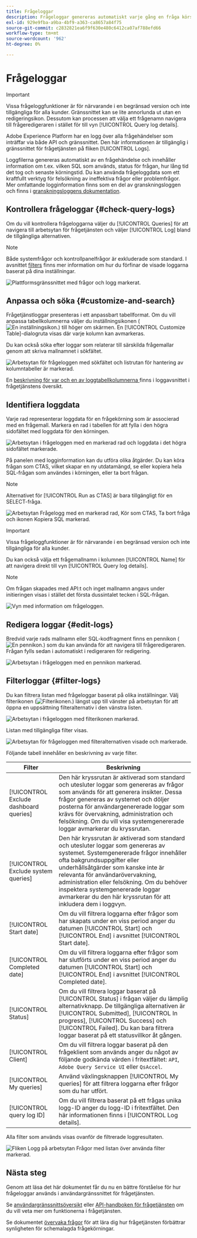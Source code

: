 ```yaml
---
title: Frågeloggar
description: Frågeloggar genereras automatiskt varje gång en fråga körs och är tillgängliga via användargränssnittet som hjälp vid felsökning. I det här dokumentet beskrivs hur du använder och navigerar i avsnittet Loggar för frågetjänst i användargränssnittet.
exl-id: 929e9fba-a9ba-4bf9-a363-ca8657a84f75
source-git-commit: c2832821ea6f9f630e480c6412ca07af788efd66
workflow-type: tm+mt
source-wordcount: '962'
ht-degree: 0%

---
```


# Frågeloggar

>[!IMPORTANT]
>
>Vissa frågeloggfunktioner är för närvarande i en begränsad version och inte tillgängliga för alla kunder. Gränssnittet kan se lite annorlunda ut utan en redigeringsikon. Dessutom kan processen att välja ett frågenamn navigera till frågeredigeraren i stället för till vyn [!UICONTROL Query log details].

Adobe Experience Platform har en logg över alla frågehändelser som inträffar via både API och gränssnittet. Den här informationen är tillgänglig i gränssnittet för frågetjänsten på fliken [!UICONTROL Logs].

Loggfilerna genereras automatiskt av en frågehändelse och innehåller information om t.ex. vilken SQL som används, status för frågan, hur lång tid det tog och senaste körningstid. Du kan använda frågeloggdata som ett kraftfullt verktyg för felsökning av ineffektiva frågor eller problemfrågor. Mer omfattande logginformation finns som en del av granskningsloggen och finns i [granskningsloggens dokumentation](../../landing/governance-privacy-security/audit-logs/overview.md).

## Kontrollera frågeloggar {#check-query-logs}

Om du vill kontrollera frågeloggarna väljer du [!UICONTROL Queries] för att navigera till arbetsytan för frågetjänsten och väljer [!UICONTROL Log] bland de tillgängliga alternativen.

>[!NOTE]
>
>Både systemfrågor och kontrollpanelfrågor är exkluderade som standard. I avsnittet [filters](#filter-logs) finns mer information om hur du förfinar de visade loggarna baserat på dina inställningar.

![Plattformsgränssnittet med frågor och logg markerat.](../images/ui/query-log/logs.png)

## Anpassa och söka {#customize-and-search}

Frågetjänstloggar presenteras i ett anpassbart tabellformat. Om du vill anpassa tabellkolumnerna väljer du inställningsikonen (![En inställningsikon.](/help/images/icons/column-settings.png)) till höger om skärmen. En [!UICONTROL Customize Table]-dialogruta visas där varje kolumn kan avmarkeras.

Du kan också söka efter loggar som relaterar till särskilda frågemallar genom att skriva mallnamnet i sökfältet.

![Arbetsytan för frågeloggen med sökfältet och listrutan för hantering av kolumntabeller är markerad.](../images/ui/query-log/customize-logs.png)

En [beskrivning för var och en av loggtabellkolumnerna ](./overview.md#log) finns i loggavsnittet i frågetjänstens översikt.

## Identifiera loggdata

Varje rad representerar loggdata för en frågekörning som är associerad med en frågemall. Markera en rad i tabellen för att fylla i den högra sidofältet med loggdata för den körningen.

![Arbetsytan i frågeloggen med en markerad rad och loggdata i det högra sidofältet markerade.](../images/ui/query-log/log-details.png)

På panelen med logginformation kan du utföra olika åtgärder. Du kan köra frågan som CTAS, vilket skapar en ny utdatamängd, se eller kopiera hela SQL-frågan som användes i körningen, eller ta bort frågan.

>[!NOTE]
>
>Alternativet för [!UICONTROL Run as CTAS] är bara tillgängligt för en SELECT-fråga.

![Arbetsytan Frågelogg med en markerad rad, Kör som CTAS, Ta bort fråga och ikonen Kopiera SQL markerad.](../images/ui/query-log/edit-output-dataset.png)

>[!IMPORTANT]
>
>Vissa frågeloggfunktioner är för närvarande i en begränsad version och inte tillgängliga för alla kunder.

Du kan också välja ett frågemallnamn i kolumnen [!UICONTROL Name] för att navigera direkt till vyn [!UICONTROL Query log details].

>[!NOTE]
>
>Om frågan skapades med API:t och inget mallnamn angavs under initieringen visas i stället det första dussintalet tecken i SQL-frågan.

![Vyn med information om frågeloggen.](../images/ui/query-log/query-log-details.png)

## Redigera loggar {#edit-logs}

Bredvid varje rads mallnamn eller SQL-kodfragment finns en pennikon (![En pennikon.](/help/images/icons/edit.png)) som du kan använda för att navigera till frågeredigeraren. Frågan fylls sedan i automatiskt i redigeraren för redigering.

![Arbetsytan i frågeloggen med en pennikon markerad.](../images/ui/query-log/edit-query.png)

## Filterloggar {#filter-logs}

Du kan filtrera listan med frågeloggar baserat på olika inställningar. Välj filterikonen (![Filterikonen.](/help/images/icons/filter.png)) längst upp till vänster på arbetsytan för att öppna en uppsättning filteralternativ i den vänstra listen.

![Arbetsytan i frågeloggen med filterikonen markerad.](../images/ui/query-log/log-filter.png)

Listan med tillgängliga filter visas.

![Arbetsytan för frågeloggen med filteralternativen visade och markerade.](../images/ui/query-log/log-filter-settings.png)

Följande tabell innehåller en beskrivning av varje filter.

| Filter | Beskrivning |
| ------ | ----------- |
| [!UICONTROL Exclude dashboard queries] | Den här kryssrutan är aktiverad som standard och utesluter loggar som genereras av frågor som används för att generera insikter. Dessa frågor genereras av systemet och döljer posterna för användargenererade loggar som krävs för övervakning, administration och felsökning. Om du vill visa systemgenererade loggar avmarkerar du kryssrutan. |
| [!UICONTROL Exclude system queries] | Den här kryssrutan är aktiverad som standard och utesluter loggar som genereras av systemet. Systemgenererade frågor innehåller ofta bakgrundsuppgifter eller underhållsåtgärder som kanske inte är relevanta för användarövervakning, administration eller felsökning. Om du behöver inspektera systemgenererade loggar avmarkerar du den här kryssrutan för att inkludera dem i loggvyn. |
| [!UICONTROL Start date] | Om du vill filtrera loggarna efter frågor som har skapats under en viss period anger du datumen [!UICONTROL Start] och [!UICONTROL End] i avsnittet [!UICONTROL Start date]. |
| [!UICONTROL Completed date] | Om du vill filtrera loggarna efter frågor som har slutförts under en viss period anger du datumen [!UICONTROL Start] och [!UICONTROL End] i avsnittet [!UICONTROL Completed date]. |
| [!UICONTROL Status] | Om du vill filtrera loggar baserat på [!UICONTROL Status] i frågan väljer du lämplig alternativknapp. De tillgängliga alternativen är [!UICONTROL Submitted], [!UICONTROL In progress], [!UICONTROL Success] och [!UICONTROL Failed]. Du kan bara filtrera loggar baserat på ett statusvillkor åt gången. |
| [!UICONTROL Client] | Om du vill filtrera loggar baserat på den frågeklient som används anger du något av följande godkända värden i fritextfältet: `API`, `Adobe Query Service UI` eller `QsAccel`. |
| [!UICONTROL My queries] | Använd växlingsknappen [!UICONTROL My queries] för att filtrera loggarna efter frågor som du har utfört. |
| [!UICONTROL query log ID] | Om du vill filtrera baserat på ett frågas unika logg-ID anger du logg-ID i fritextfältet. Den här informationen finns i [!UICONTROL Log details]. |

Alla filter som används visas ovanför de filtrerade loggresultaten.

![Fliken Logg på arbetsytan Frågor med listan över använda filter markerad.](../images/ui/query-log/applied-log-filters.png)

## Nästa steg

Genom att läsa det här dokumentet får du nu en bättre förståelse för hur frågeloggar används i användargränssnittet för frågetjänsten.

Se [användargränssnittsöversikt](./overview.md) eller [API-handboken för frågetjänsten](../api/getting-started.md) om du vill veta mer om funktionerna i frågetjänsten.

Se dokumentet [övervaka frågor](./monitor-queries.md) för att lära dig hur frågetjänsten förbättrar synligheten för schemalagda frågekörningar.
